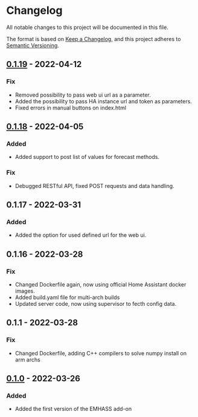 # Changelog
All notable changes to this project will be documented in this file.

The format is based on [Keep a Changelog](https://keepachangelog.com/en/1.0.0/),
and this project adheres to [Semantic Versioning](https://semver.org/spec/v2.0.0.html).

## [0.1.19] - 2022-04-12
### Fix
- Removed possibility to pass web ui url as a parameter.
- Added the possibility to pass HA instance url and token as parameters.
- Fixed errors in manual buttons on index.html

## [0.1.18] - 2022-04-05
### Added
- Added support to post list of values for forecast methods.
### Fix
- Debugged RESTful API, fixed POST requests and data handling.

## 0.1.17 - 2022-03-31
### Added
- Added the option for used defined url for the web ui.

## 0.1.16 - 2022-03-28
### Fix
- Changed Dockerfile again, now using official Home Assistant docker images.
- Added build.yaml file for multi-arch builds
- Updated server code, now using supervisor to fecth config data.

## 0.1.1 - 2022-03-28
### Fix
- Changed Dockerfile, adding C++ compilers to solve numpy install on arm archs

## [0.1.0] - 2022-03-26
### Added
- Added the first version of the EMHASS add-on

[0.1.0]: https://github.com/davidusb-geek/emhass-add-on/releases/tag/v0.1.0
[0.1.18]: https://github.com/davidusb-geek/emhass-add-on/releases/tag/v0.1.18
[0.1.19]: https://github.com/davidusb-geek/emhass-add-on/releases/tag/v0.1.19